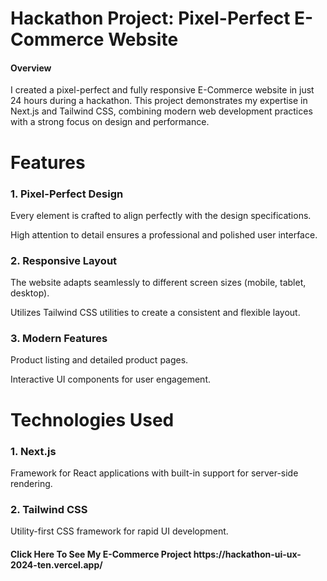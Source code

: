 <h1><strong>Hackathon Project: Pixel-Perfect E-Commerce Website</strong></h1>

<h4>Overview</h4>

I created a pixel-perfect and fully responsive E-Commerce website in just 24 hours during a hackathon. This project demonstrates my expertise in Next.js and Tailwind CSS, combining modern web development practices with a strong focus on design and performance.

<h1>Features</h1>

<h3>1. Pixel-Perfect Design</h3>

   Every element is crafted to align perfectly with the design specifications.

   High attention to detail ensures a professional and polished user interface.

<h3>2. Responsive Layout</h3>

   The website adapts seamlessly to different screen sizes (mobile, tablet, desktop).

   Utilizes Tailwind CSS utilities to create a consistent and flexible layout.

<h3>3. Modern Features</h3>

   Product listing and detailed product pages.

   Interactive UI components for user engagement.

<h1>Technologies Used</h1>
<h3>1. Next.js</h3>
   Framework for React applications with built-in support for server-side rendering.
<h3>2. Tailwind CSS</h3>
   Utility-first CSS framework for rapid UI development.

<h4>Click Here To See My E-Commerce Project https://hackathon-ui-ux-2024-ten.vercel.app/ </h4>
